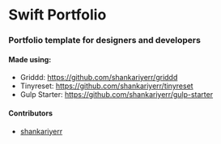 # Swift Portfolio

### Portfolio template for designers and developers



#### Made using:
- Griddd: https://github.com/shankariyerr/griddd
- Tinyreset: https://github.com/shankariyerr/tinyreset
- Gulp Starter: https://github.com/shankariyerr/gulp-starter


#### Contributors
- [shankariyerr](http://nfn.in)

